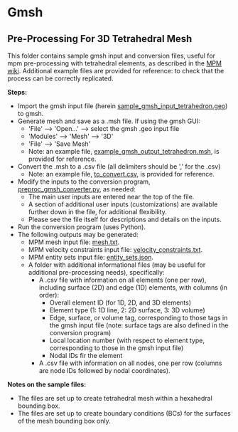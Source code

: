 # Gmsh
## Pre-Processing For 3D Tetrahedral Mesh
This folder contains sample gmsh input and conversion files, useful for
mpm pre-processing with tetrahedral elements, as described in the [MPM wiki](https://github.com/geomechanics/mpm/wiki/Gmsh).
Additional example files are provided for reference: to check that the process
can be correctly replicated.

**Steps:**
* Import the gmsh input file (herein [sample_gmsh_input_tetrahedron.geo](https://github.com/geomechanics/mpm-libraries/blob/main/pre-and-post-processing/gmsh/sample_gmsh_input_tetrahedron.geo)) to gmsh.
* Generate mesh and save as a .msh file. If using the gmsh GUI:
    * 'File' --> 'Open...' --> select the gmsh .geo input file
    * 'Modules' --> 'Mesh' --> '3D'
    * 'File' --> 'Save Mesh'
    * Note: an example file, [example_gmsh_output_tetrahedron.msh](https://github.com/geomechanics/mpm-libraries/blob/main/pre-and-post-processing/gmsh/example-files/example_gmsh_output_tetrahedron.msh), is provided for reference.
* Convert the .msh to a .csv file (all delimiters should be ',' for the .csv)
    * Note: an example file, [to_convert.csv](https://github.com/geomechanics/mpm-libraries/blob/main/pre-and-post-processing/gmsh/example-files/to_convert.csv), is provided for reference.
* Modify the inputs to the conversion program, [preproc_gmsh_converter.py](https://github.com/geomechanics/mpm-libraries/blob/main/pre-and-post-processing/gmsh/preproc_gmsh_converter.py), as needed:
    * The main user inputs are entered near the top of the file.
    * A section of additional user inputs (customizations) are available further
    down in the file, for additional flexibility.
    * Please see the file itself for descriptions and details on the inputs.
* Run the conversion program (uses Python).
* The following outputs may be generated:
    * MPM mesh input file: [mesh.txt](https://github.com/geomechanics/mpm-libraries/blob/main/pre-and-post-processing/gmsh/example-files/mesh.txt).
    * MPM velocity constraints input file: [velocity_constraints.txt](https://github.com/geomechanics/mpm-libraries/blob/main/pre-and-post-processing/gmsh/example-files/velocity_constraints.txt).
    * MPM entity sets input file: [entity_sets.json](https://github.com/geomechanics/mpm-libraries/blob/main/pre-and-post-processing/gmsh/example-files/entity_sets.json).
    * A folder with additional informational files (may be useful for additional
    pre-processing needs), specifically:
        * A .csv file with information on all elements (one per row), including
        surface (2D) and edge (1D) elements, with columns (in order):
            * Overall element ID (for 1D, 2D, and 3D elements)
            * Element type (1: 1D line, 2: 2D surface, 3: 3D volume)
            * Edge, surface, or volume tag, corresponding to those tags in the
            gmsh input file (note: surface tags are also defined in the
            conversion program)
            * Local location number (with respect to element type, corresponding
            to those in the gmsh input file)
            * Nodal IDs fir the element
        * A .csv file with information on all nodes, one per row (columns are
        node IDs followed by nodal coordinates).

**Notes on the sample files:**
* The files are set up to create tetrahedral mesh within a hexahedral
bounding box.
* The files are set up to create boundary conditions (BCs) for the surfaces of
the mesh bounding box only.